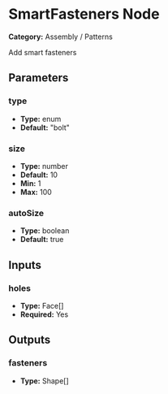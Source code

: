 
# SmartFasteners Node

**Category:** Assembly / Patterns

Add smart fasteners

## Parameters


### type
- **Type:** enum
- **Default:** "bolt"





### size
- **Type:** number
- **Default:** 10
- **Min:** 1
- **Max:** 100



### autoSize
- **Type:** boolean
- **Default:** true





## Inputs


### holes
- **Type:** Face[]
- **Required:** Yes



## Outputs


### fasteners
- **Type:** Shape[]




